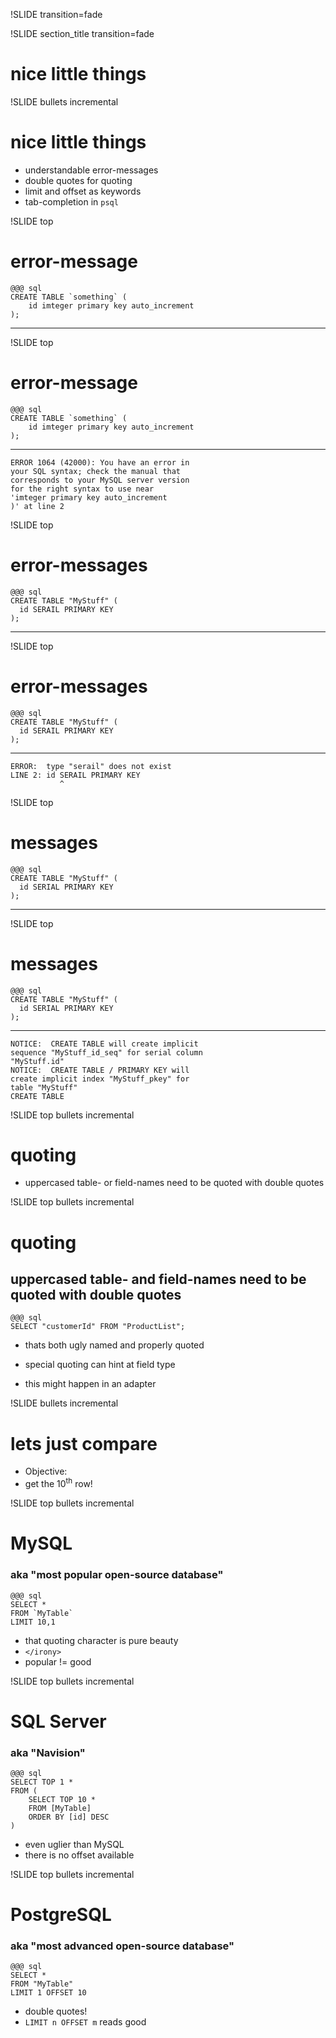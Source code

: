 !SLIDE transition=fade

!SLIDE section_title transition=fade

# nice little things #


!SLIDE bullets incremental

# nice little things #

* understandable error-messages
* double quotes for quoting
* limit and offset as keywords
* tab-completion in `psql`


!SLIDE top

# **error**-message #

	@@@ sql
	CREATE TABLE `something` (
		id imteger primary key auto_increment
	);

---

!SLIDE top

# **error**-message #

	@@@ sql
	CREATE TABLE `something` (
		id imteger primary key auto_increment
	);

---

	ERROR 1064 (42000): You have an error in
	your SQL syntax; check the manual that
	corresponds to your MySQL server version 
	for the right syntax to use near 
	'imteger primary key auto_increment
	)' at line 2


!SLIDE top

# error-**messages** #

	@@@ sql
	CREATE TABLE "MyStuff" (
	  id SERAIL PRIMARY KEY
	);

---


!SLIDE top

# error-**messages** #

	@@@ sql
	CREATE TABLE "MyStuff" (
	  id SERAIL PRIMARY KEY
	);

---

	ERROR:  type "serail" does not exist
	LINE 2: id SERAIL PRIMARY KEY
	           ^

!SLIDE top

# **messages** #

	@@@ sql
	CREATE TABLE "MyStuff" (
	  id SERIAL PRIMARY KEY
	);

---

!SLIDE top

# **messages** #

	@@@ sql
	CREATE TABLE "MyStuff" (
	  id SERIAL PRIMARY KEY
	);

---

	NOTICE:  CREATE TABLE will create implicit
	sequence "MyStuff_id_seq" for serial column
	"MyStuff.id"
	NOTICE:  CREATE TABLE / PRIMARY KEY will
	create implicit index "MyStuff_pkey" for
	table "MyStuff"
	CREATE TABLE


!SLIDE top bullets incremental

# quoting #

* uppercased table- or field-names need to be quoted with double quotes


!SLIDE top bullets incremental

# quoting #

## uppercased table- and field-names need to be quoted with double quotes ##

	@@@ sql
	SELECT "customerId" FROM "ProductList";

* thats both ugly named and properly quoted

* special quoting can hint at field type

* this might happen in an adapter


!SLIDE bullets incremental

# lets just compare #

* Objective:
* get the 10<sup>th</sup> row!


!SLIDE top bullets incremental

# MySQL #

### aka "most popular open-source database" ###

	@@@ sql
	SELECT *
	FROM `MyTable`
	LIMIT 10,1

* that quoting character is pure beauty
* `</irony>`
* popular != good


!SLIDE top bullets incremental

# SQL Server #

### aka "Navision" ###

	@@@ sql
	SELECT TOP 1 *
	FROM (
		SELECT TOP 10 *
		FROM [MyTable]
		ORDER BY [id] DESC
	)

* even uglier than MySQL
* there is no offset available


!SLIDE top bullets incremental

# PostgreSQL #

### aka "most advanced open-source database" ###

	@@@ sql
	SELECT *
	FROM "MyTable"
	LIMIT 1 OFFSET 10

* double quotes!
* `LIMIT n OFFSET m` reads good
